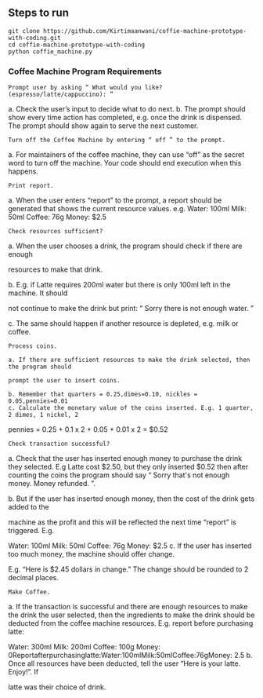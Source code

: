 ## Steps to run
```
git clone https://github.com/Kirtimaanwani/coffie-machine-prototype-with-coding.git
cd coffie-machine-prototype-with-coding
python coffie_machine.py
```


### Coffee Machine Program Requirements
```
Prompt user by asking “ What would you like? (espresso/latte/cappuccino): ”
```

a. Check the user’s input to decide what to do next. b. The prompt should show every time action has completed, e.g. once the drink is
dispensed. The prompt should show again to serve the next customer.

```
Turn off the Coffee Machine by entering “ off ” to the prompt.
```
a. For maintainers of the coffee machine, they can use “off” as the secret word to turn off the machine. Your code should end execution when this happens.

```
Print report. 
```
a. When the user enters “report” to the prompt, a report should be generated that shows the current resource values. e.g.
    Water: 100ml Milk: 50ml Coffee: 76g Money: $2.5

```
Check resources sufficient?
```

a. When the user chooses a drink, the program should check if there are enough

   resources to make that drink.

  b. E.g. if Latte requires 200ml water but there is only 100ml left in the machine. It should

   not continue to make the drink but print: “ Sorry there is not enough water. ”

  c. The same should happen if another resource is depleted, e.g. milk or coffee.
```
Process coins.
```
    a. If there are sufficient resources to make the drink selected, then the program should

    prompt the user to insert coins.

    b. Remember that quarters = 0.25,dimes=0.10, nickles = 0.05,pennies=0.01 
    c. Calculate the monetary value of the coins inserted. E.g. 1 quarter, 2 dimes, 1 nickel, 2

 pennies = 0.25 + 0.1 x 2 + 0.05 + 0.01 x 2 = $0.52
```
Check transaction successful?
```

a. Check that the user has inserted enough money to purchase the drink they selected.
 E.g Latte cost $2.50, but they only inserted $0.52 then after counting the coins the
 program should say “ Sorry that's not enough money. Money refunded. ”.

b. But if the user has inserted enough money, then the cost of the drink gets added to the

 machine as the profit and this will be reflected the next time “report” is triggered. E.g.

Water: 100ml Milk: 50ml Coffee: 76g Money: $2.5 c. If the user has inserted too much money, the machine should offer change.

 E.g. “Here is $2.45 dollars in change.” The change should be rounded to 2 decimal
 places.

```
Make Coffee. 
```

a. If the transaction is successful and there are enough resources to make the drink the
 user selected, then the ingredients to make the drink should be deducted from the
 coffee machine resources.
 E.g. report before purchasing latte:

Water: 300ml Milk: 200ml Coffee: 100g Money: 0Reportafterpurchasinglatte:Water:100mlMilk:50mlCoffee:76gMoney:
2.5 b. Once all resources have been deducted, tell the user “Here is your latte. Enjoy!”. If

 latte was their choice of drink.
